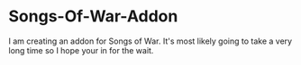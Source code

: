 # Songs-Of-War-Addon
I am creating an addon for Songs of War. It's most likely going to take a very long time so I hope your in for the wait.
